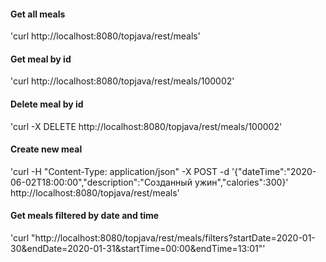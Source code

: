 #### Get all meals  
'curl http://localhost:8080/topjava/rest/meals'

#### Get meal by id  
'curl http://localhost:8080/topjava/rest/meals/100002'

#### Delete meal by id  
'curl -X DELETE http://localhost:8080/topjava/rest/meals/100002'

#### Create new meal  
'curl -H "Content-Type: application/json" -X POST -d '{"dateTime":"2020-06-02T18:00:00","description":"Созданный ужин","calories":300}' http://localhost:8080/topjava/rest/meals'

#### Get meals filtered by date and time  
'curl "http://localhost:8080/topjava/rest/meals/filters?startDate=2020-01-30&endDate=2020-01-31&startTime=00:00&endTime=13:01"'